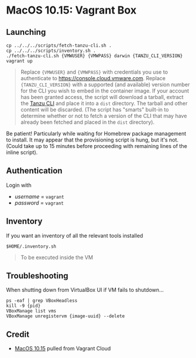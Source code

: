 # MacOS 10.15: Vagrant Box

## Launching

```
cp ../../../scripts/fetch-tanzu-cli.sh .
cp ../../../scripts/inventory.sh .
./fetch-tanzu-cli.sh {VMWUSER} {VMWPASS} darwin {TANZU_CLI_VERSION}
vagrant up
```
> Replace `{VMWUSER}` and `{VMWPASS}` with credentials you use to authenticate to https://console.cloud.vmware.com.  Replace `{TANZU_CLI_VERSION}` with a supported (and available) version number for the CLI you wish to embed in the container image.  If your account has been granted access, the script will download a tarball, extract the [Tanzu CLI](https://docs.vmware.com/en/VMware-Tanzu-Kubernetes-Grid/1.3/vmware-tanzu-kubernetes-grid-13/GUID-tanzu-cli-reference.html) and place it into a `dist` directory.  The tarball and other content will be discarded.  (The script has "smarts" built-in to determine whether or not to fetch a version of the CLI that may have already been fetched and placed in the `dist` directory).

Be patient! Particularly while waiting for Homebrew package management to install. It may appear that the provisioning script is hung, but it's not.  (Could take up to 15 minutes before proceeding with remaining lines of the inline script).

## Authentication

Login with

* _username_ = `vagrant`
* _password_ = `vagrant`

## Inventory

If you want an inventory of all the relevant tools installed

```
$HOME/.inventory.sh
```
> To be executed inside the VM

## Troubleshooting

When shutting down from VirtualBox UI if VM fails to shutdown...

```
ps -eaf | grep VBoxHeadless
kill -9 {pid}
VBoxManage list vms
VBoxManage unregistervm {image-uuid} --delete
```

## Credit

* [MacOS 10.15](https://app.vagrantup.com/VMR/boxes/MacOS_Catalina-R) pulled from Vagrant Cloud